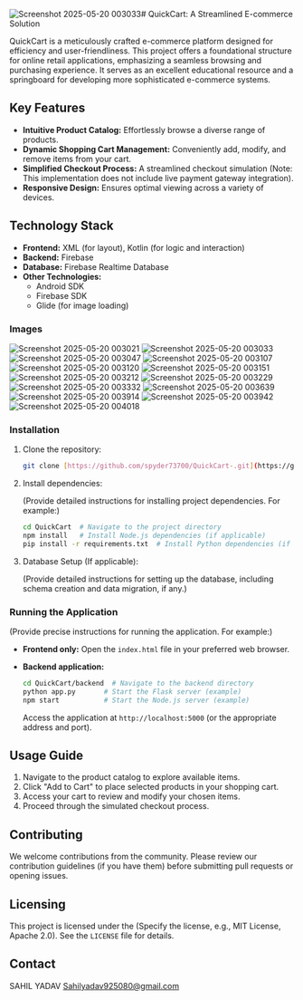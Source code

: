 ![Screenshot 2025-05-20 003033](https://github.com/user-attachments/assets/bc979266-d13c-4e98-8ac8-7ba57b5b0711)# QuickCart: A Streamlined E-commerce Solution

QuickCart is a meticulously crafted e-commerce platform designed for efficiency and user-friendliness.  This project offers a foundational structure for online retail applications, emphasizing a seamless browsing and purchasing experience.  It serves as an excellent educational resource and a springboard for developing more sophisticated e-commerce systems.

## Key Features

*   **Intuitive Product Catalog:**  Effortlessly browse a diverse range of products.
*   **Dynamic Shopping Cart Management:**  Conveniently add, modify, and remove items from your cart.
*   **Simplified Checkout Process:**  A streamlined checkout simulation (Note: This implementation does not include live payment gateway integration).
*   **Responsive Design:**  Ensures optimal viewing across a variety of devices.

## Technology Stack

*   **Frontend:** XML (for layout), Kotlin (for logic and interaction)
*   **Backend:** Firebase
*   **Database:** Firebase Realtime Database
*   **Other Technologies:**
    *   Android SDK
    *   Firebase SDK
    *   Glide (for image loading)
### Images
![Screenshot 2025-05-20 003021](https://github.com/user-attachments/assets/5961a7da-d6c6-4b24-b826-6b478376ca11)
![Screenshot 2025-05-20 003033](https://github.com/user-attachments/assets/400687d7-763f-49e5-afe6-8327f9e150e5)
![Screenshot 2025-05-20 003047](https://github.com/user-attachments/assets/89d029ea-6fd0-460c-8b56-29f9f4f1ae31)
![Screenshot 2025-05-20 003107](https://github.com/user-attachments/assets/ecd0c3c8-0c7b-43f7-8098-b0233dd5ce43)
![Screenshot 2025-05-20 003120](https://github.com/user-attachments/assets/270644f6-c31b-41de-8399-12987da3ab0a)
![Screenshot 2025-05-20 003151](https://github.com/user-attachments/assets/a39402a1-1c8d-4256-8519-b27db20f6743)
![Screenshot 2025-05-20 003212](https://github.com/user-attachments/assets/6128ec19-097c-4676-bb00-9cb9f017aa79)
![Screenshot 2025-05-20 003229](https://github.com/user-attachments/assets/8ccc894e-9fb2-4891-9fee-5ed3d05da5a0)
![Screenshot 2025-05-20 003332](https://github.com/user-attachments/assets/6918b483-44e1-4f84-9332-574ab187e3be)
![Screenshot 2025-05-20 003639](https://github.com/user-attachments/assets/15340d3a-61fd-41d7-9b08-f9e15a522716)
![Screenshot 2025-05-20 003914](https://github.com/user-attachments/assets/20bbf25a-2679-4171-9f88-04ee31e459d1)
![Screenshot 2025-05-20 003942](https://github.com/user-attachments/assets/70136c3d-6896-4e88-8e0a-e6d77c6d00b3)
![Screenshot 2025-05-20 004018](https://github.com/user-attachments/assets/4eea3e74-099b-41df-bbbd-11ff3c002034)


### Installation

1.  Clone the repository:

    ```bash
    git clone [https://github.com/spyder73700/QuickCart-.git](https://github.com/spyder73700/QuickCart-.git)
    ```

2.  Install dependencies:

    (Provide detailed instructions for installing project dependencies.  For example:)

    ```bash
    cd QuickCart  # Navigate to the project directory
    npm install   # Install Node.js dependencies (if applicable)
    pip install -r requirements.txt  # Install Python dependencies (if applicable)
    ```

3.  Database Setup (If applicable):

    (Provide detailed instructions for setting up the database, including schema creation and data migration, if any.)

### Running the Application

(Provide precise instructions for running the application.  For example:)

*   **Frontend only:** Open the `index.html` file in your preferred web browser.
*   **Backend application:**

    ```bash
    cd QuickCart/backend  # Navigate to the backend directory
    python app.py       # Start the Flask server (example)
    npm start           # Start the Node.js server (example)
    ```

    Access the application at `http://localhost:5000` (or the appropriate address and port).

## Usage Guide

1.  Navigate to the product catalog to explore available items.
2.  Click "Add to Cart" to place selected products in your shopping cart.
3.  Access your cart to review and modify your chosen items.
4.  Proceed through the simulated checkout process.

## Contributing

We welcome contributions from the community.  Please review our contribution guidelines (if you have them) before submitting pull requests or opening issues.

## Licensing

This project is licensed under the (Specify the license, e.g., MIT License, Apache 2.0).  See the `LICENSE` file for details.

## Contact

SAHIL YADAV
Sahilyadav925080@gmail.com
